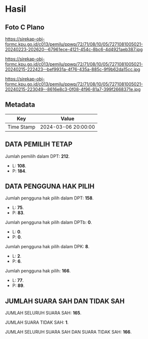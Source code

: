 # Hasil

## Foto C Plano

https://sirekap-obj-formc.kpu.go.id/c013/pemilu/ppwp/72/71/08/10/05/7271081005021-20240223-202620--67961ece-4121-454c-8bc6-4d4921aeb387.jpg

https://sirekap-obj-formc.kpu.go.id/c013/pemilu/ppwp/72/71/08/10/05/7271081005021-20240215-222423--bef9931a-4f76-435a-885c-9f9b62da15cc.jpg

https://sirekap-obj-formc.kpu.go.id/c013/pemilu/ppwp/72/71/08/10/05/7271081005021-20240215-223049--8616e8c3-0f08-4f96-81a7-399f2668371e.jpg


## Metadata

| Key        | Value               |
| ---------- | ------------------- |
| Time Stamp | 2024-03-06 20:00:00 |


## DATA PEMILIH TETAP

Jumlah pemilih dalam DPT: **212**.
 * L: **108**.
 * P: **184**.

## DATA PENGGUNA HAK PILIH

Jumlah pengguna hak pilih dalam DPT: **158**.
 * L: **75**.
 * P: **83**.

Jumlah pengguna hak pilih dalam DPTb: **0**.
 * L: **0**.
 * P: **0**.

Jumlah pengguna hak pilih dalam DPK: **8**.
 * L: **2**.
 * P: **6**.

Jumlah pengguna hak pilih: **166**.
 * L: **77**.
 * P: **89**.

## JUMLAH SUARA SAH DAN TIDAK SAH

JUMLAH SELURUH SUARA SAH: **165**.

JUMLAH SUARA TIDAK SAH: **1**.

JUMLAH SELURUH SUARA SAH DAN SUARA TIDAK SAH: **166**.


